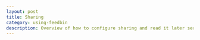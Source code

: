 ```yaml
---
layout: post
title: Sharing
category: using-feedbin
description: Overview of how to configure sharing and read it later services.
---
```

